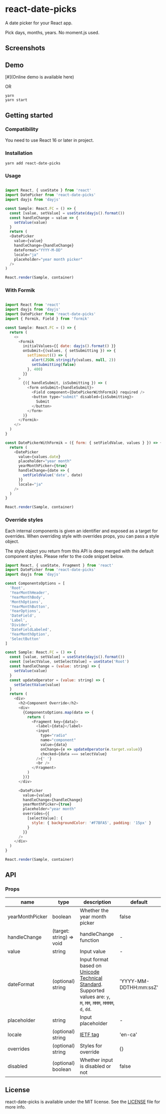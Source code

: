 # react-date-picks
A date picker for your React app.

Pick days, months, years.
No moment.js used.

## Screenshots


## Demo
[#](Online demo is available here)

OR

```
yarn
yarn start
```

## Getting started

### Compatibility

You need to use React 16 or later in project.

### Installation

```
yarn add react-date-picks
```

### Usage


```js

import React, { useState } from 'react'
import DatePicker from 'react-date-picks'
import dayjs from 'dayjs'

const Sample: React.FC = () => {
  const [value, setValue] = useState(dayjs().format())
  const handleChange = value => {
    setValue(value)
  }
  return (
  <DatePicker
    value={value}
    handleChange={handleChange}
    dateFormat="YYYY-M-DD"
    locale="ja"
    placeholder="year month picker"
  />
)

React.render(Sample, container)
```

### With Formik

```js

import React from 'react'
import dayjs from 'dayjs'
import DatePicker from 'react-date-picks'
import { Formik, Field } from 'formik'

const Sample: React.FC = () => {
  return (
    <>
      <Formik
        initialValues={{ date: dayjs().format() }}
        onSubmit={(values, { setSubmitting }) => {
          setTimeout(() => {
            alert(JSON.stringify(values, null, 2))
            setSubmitting(false)
          }, 400)
        }}
      >
        {({ handleSubmit, isSubmitting }) => (
          <form onSubmit={handleSubmit}>
            <Field component={DatePickerWithFormik} required />
            <button type="submit" disabled={isSubmitting}>
              Submit
            </button>
          </form>
        )}
      </Formik>
    </>
  )
}

const DatePickerWithFormik = ({ form: { setFieldValue, values } }) => {
  return (
    <DatePicker
      value={values.date}
      placeholder="year month"
      yearMonthPicker={true}
      handleChange={date => {
        setFieldValue('date', date)
      }}
      locale="ja"
    />
  )
}

React.render(Sample, container)
```


### Override styles

Each internal components is given an identifier and exposed as a target for overrides.
When overriding style with overrides props, you can pass a style object.

The style object you return from this API is deep merged with the default component styles.
Please refer to the code snippet below.

```js
import React, { useState, Fragment } from 'react'
import DatePicker from 'react-date-picks'
import dayjs from 'dayjs'

const ComponentsOptions = [
  'Root',
  'YearMonthHeader',
  'YearMonthBody',
  'MonthOptions',
  'YearMonthButton',
  'YearOptions',
  'DateField',
  'Label',
  'Divider',
  'DateFieldLabeled',
  'YearMonthOption',
  'SelectButton'
]

const Sample: React.FC = () => {
  const [value, setValue] = useState(dayjs().format())
  const [selectValue, setSelectValue] = useState('Root')
  const handleChange = (value: string) => {
    setValue(value)
  }
  const updateOperator = (value: string) => {
    setSelectValue(value)
  }
  return (
    <div>
      <h2>Component Override</h2>
      <div>
        {ComponentsOptions.map(data => {
          return (
            <Fragment key={data}>
              <label>{data}</label>
              <input
                type="radio"
                name="component"
                value={data}
                onChange={e => updateOperator(e.target.value)}
                checked={data === selectValue}
              />{' '}
              <br />
            </Fragment>
          )
        })}
      </div>

      <DatePicker
        value={value}
        handleChange={handleChange}
        yearMonthPicker={true}
        placeholder="year month"
        overrides={{
          [selectValue]: {
            style: { backgroundColor: '#F7BFA5', padding: '15px' }
          }
        }}
      />
    </div>
  )
}

React.render(Sample, container)
```

## API

### Props

| name     | type    | description     | default  |
|----------|-------|----------|--------------|
|yearMonthPicker | boolean |  Whether the year month picker | false |
|handleChange | (target: string) => void | handleChange function | - |
|value | string | Input value | - |
|dateFormat | (optional) string | Input format based on [Unicode Technical Standard](https://www.unicode.org/reports/tr35/tr35-dates.html#Date_Field_Symbol_Table). Supported values are: `y`, `M`, `MM`, `MMM`, `MMMM`, `d`, `dd`. | 'YYYY-MM-DDTHH:mm:ssZ' |
|placeholder | string | Input placeholder | - |
|locale | (optional) string | [IETF tag](https://en.wikipedia.org/wiki/IETF_language_tag) | 'en-ca' |
|overrides | (optional) string | Styles for override | {} |
|disabled | (optional) boolean | Whether input is disabled or not | false |

## License

react-date-picks is available under the MIT license. See the [LICENSE](./LICENSE.md) file for more info.
